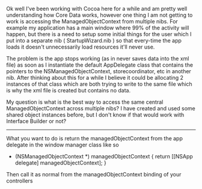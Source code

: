Ok well I've been working with Cocoa here for a while and am pretty well understanding how Core Data works, however one thing I am not getting to work is accessing the ManagedObjectContext from multiple nibs. For example my application has a main window where 99% of the activity will happen, but there is a need to setup some initial things for the user which I put into a separate nib ( StartupWizard.nib ) so that every-time the app loads it doesn't unnecessarily load resources it'll never use.

The problem is the app stops working (as in never saves data into the xml file) as soon as I instantiate the default AppDelegate class that contains the pointers to the NSManagedObjectContext, storecoordinator, etc in another nib. After thinking about this for a while I believe it could be allocating 2 instances of that class which are both trying to write to the same file which is why the xml file is created but contains no data. 

My question is what is the best way to access the same central ManagedObjectContext across multiple nibs? I have created and used some shared object instances before, but I don't know if that would work with Interface Builder or not? 

----

What you want to do is return the managedObjectContext from the app delegate in the window manager class like so

    
- (NSManagedObjectContext *) managedObjectContext {
	return [[NSApp delegate] managedObjectContext];
}


Then call it as normal from the managedObjectContext binding of your controllers
